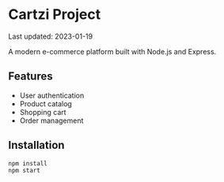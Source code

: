 # Cartzi Project

Last updated: 2023-01-19

A modern e-commerce platform built with Node.js and Express.

## Features
- User authentication
- Product catalog
- Shopping cart
- Order management

## Installation
```bash
npm install
npm start
```